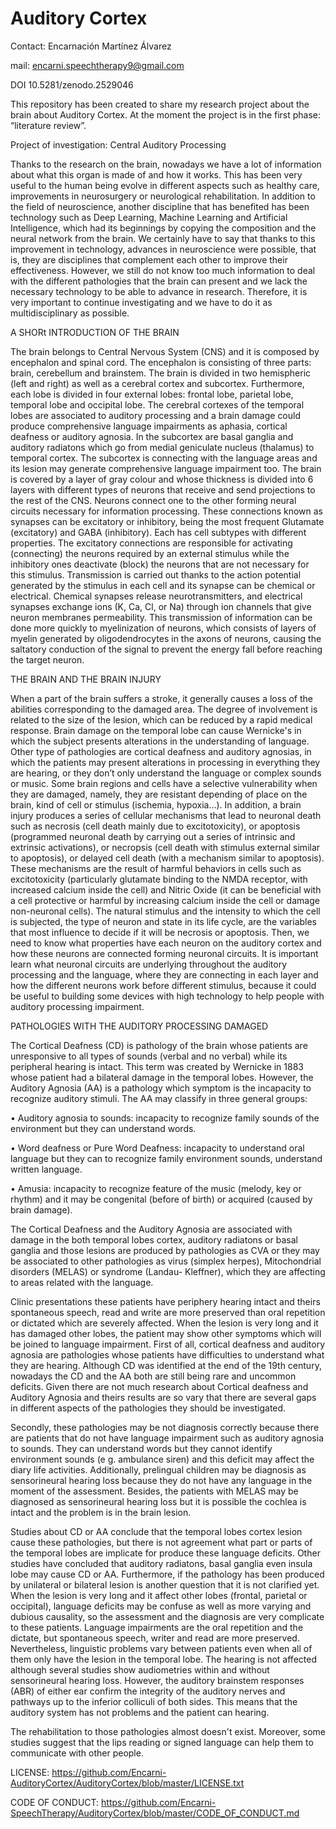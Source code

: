 # Auditory Cortex
Contact: Encarnación Martínez Álvarez

mail: encarni.speechtherapy9@gmail.com

DOI 10.5281/zenodo.2529046 

This repository has been created to share my research project about the brain about Auditory Cortex.  At the moment the project is in the first phase: “literature review”. 

Project of investigation: Central Auditory Processing

Thanks to the research on the brain, nowadays we have a lot of information about what this organ is made of and how it works. This has been very useful to the human being evolve in different aspects such as healthy care, improvements in neurosurgery or neurological rehabilitation. In addition to the field of neuroscience, another discipline that has benefited has been technology such as Deep Learning, Machine Learning and Artificial Intelligence, which had its beginnings by copying the composition and the neural network from the brain. We certainly have to say that thanks to this improvement in technology, advances in neuroscience were possible, that is, they are disciplines that complement each other to improve their effectiveness. However, we still do not know too much information to deal with the different pathologies that the brain can present and we lack the necessary technology to be able to advance in research. Therefore, it is very important to continue investigating and we have to do it as multidisciplinary as possible. 

A SHORt INTRODUCTION OF THE BRAIN 

The brain belongs to Central Nervous System (CNS) and it is composed by encephalon and spinal cord. The encephalon is consisting of three parts: brain, cerebellum and brainstem. The brain is divided in two hemispheric (left and right) as well as a cerebral cortex and subcortex. Furthermore, each lobe is divided in four external lobes: frontal lobe, parietal lobe, temporal lobe and occipital lobe. The cerebral cortexes of the temporal lobes are associated to auditory processing and a brain damage could produce comprehensive language impairments as aphasia, cortical deafness or auditory agnosia. In the subcortex are basal ganglia and auditory radiatons which go from medial geniculate nucleus (thalamus) to temporal cortex. The subcortex is connecting with the language areas and its lesion may generate comprehensive language impairment too.  The brain is covered by a layer of gray colour and whose thickness is divided into 6 layers with different types of neurons that receive and send projections to the rest of the CNS. Neurons connect one to the other forming neural circuits necessary for information processing. These connections known as synapses can be excitatory or inhibitory, being the most frequent Glutamate (excitatory) and GABA (inhibitory). Each has cell subtypes with different properties. The excitatory connections are responsible for activating (connecting) the neurons required by an external stimulus while the inhibitory ones deactivate (block) the neurons that are not necessary for this stimulus.
Transmission is carried out thanks to the action potential generated by the stimulus in each cell and its synapse can be chemical or electrical. Chemical synapses release neurotransmitters, and electrical synapses exchange ions (K, Ca, Cl, or Na) through ion channels that give neuron membranes permeability. This transmission of information can be done more quickly to myelinization of neurons, which consists of layers of myelin generated by oligodendrocytes in the axons of neurons, causing the saltatory conduction of the signal to prevent the energy fall before reaching the target neuron.

THE BRAIN AND THE BRAIN INJURY

When a part of the brain suffers a stroke, it generally causes a loss of the abilities corresponding to the damaged area. The degree of involvement is related to the size of the lesion, which can be reduced by a rapid medical response. Brain damage on the temporal lobe can cause Wernicke's in which the subject presents alterations in the understanding of language. Other type of pathologies are cortical deafness and auditory agnosias, in which the patients may present alterations in processing in everything they are hearing, or they don’t only understand the language or complex sounds or music. Some brain regions and cells have a selective vulnerability when they are damaged, namely, they are resistant depending of place on the brain, kind of cell or stimulus (ischemia, hypoxia...). 
In addition, a brain injury produces a series of cellular mechanisms that lead to neuronal death such as necrosis (cell death mainly due to excitotoxicity), or apoptosis (programmed neuronal death by carrying out a series of intrinsic and extrinsic activations), or necropsis (cell death with stimulus external similar to apoptosis), or delayed cell death (with a mechanism similar to apoptosis). These mechanisms are the result of harmful behaviors in cells such as excitotoxicity (particularly glutamate binding to the NMDA receptor, with increased calcium inside the cell) and Nitric Oxide (it can be beneficial with a cell protective or harmful by increasing calcium inside the cell or damage non-neuronal cells). The natural stimulus and the intensity to which the cell is subjected, the type of neuron and state in its life cycle, are the variables that most influence to decide if it will be necrosis or apoptosis. 
Then, we need to know what properties have each neuron on the auditory cortex and how these neurons are connected forming neuronal circuits. It is important learn what neuronal circuits are underlying throughout the auditory processing and the language, where they are connecting in each layer and how the different neurons work before different stimulus,  because it could be useful to building some devices with high technology to help people with auditory processing impairment.

PATHOLOGIES WITH THE AUDITORY PROCESSING DAMAGED

The Cortical Deafness (CD) is pathology of the brain whose patients are unresponsive to all types of sounds (verbal and no verbal) while its peripheral hearing is intact. This term was created by Wernicke in 1883 whose patient had a bilateral damage in the temporal lobes. However, the Auditory Agnosia (AA) is a pathology which symptom is the incapacity to recognize auditory stimuli. The AA may classify in three general groups:

•	Auditory agnosia to sounds: incapacity to recognize family sounds of the environment but they can understand words.

•	Word deafness or Pure Word Deafness: incapacity to understand oral language but they can to recognize family environment sounds, understand written language.

•	Amusia: incapacity to recognize feature of the music (melody, key or rhythm) and it may be congenital (before of birth) or acquired (caused by brain damage). 

The Cortical Deafness and the Auditory Agnosia are associated with damage in the both temporal lobes cortex, auditory radiatons or basal ganglia and those lesions are produced by pathologies as CVA or they may be associated to other pathologies as virus (simplex herpes), Mitochondrial disorders (MELAS) or syndrome (Landau- Kleffner), which they are affecting to areas related with the language. 

Clinic presentations these patients have periphery hearing intact and theirs spontaneous speech, read and write are more preserved than oral repetition or dictated which are severely affected. When the lesion is very long and it has damaged other lobes, the patient may show other symptoms which will be joined to language impairment.
First of all, cortical deafness and auditory agnosia are pathologies whose patients have difficulties to understand what they are hearing. Although CD was identified at the end of the 19th century, nowadays the CD and the AA both are still being rare and uncommon deficits. Given there are not much research about Cortical deafness and Auditory Agnosia and theirs results are so vary that there are several gaps in different aspects of the pathologies they should be investigated.

Secondly, these pathologies may be not diagnosis correctly because there are patients that do not have language impairment such as auditory agnosia to sounds. They can understand words but they cannot identify environment sounds (e g. ambulance siren) and this deficit may affect the diary life activities. Additionally, prelingual children may be diagnosis as sensorineural hearing loss because they do not have any language in the moment of the assessment. Besides, the patients with MELAS may be diagnosed as sensorineural hearing loss but it is possible the cochlea is intact and the problem is in the brain lesion. 

Studies about CD or AA conclude that the temporal lobes cortex lesion cause these pathologies, but there is not agreement what part or parts of the temporal lobes are implicate for produce these language deficits. Other studies have concluded that auditory radiatons, basal ganglia even insula lobe may cause CD or AA. Furthermore, if the pathology has been produced by unilateral or bilateral lesion is another question that it is not clarified yet. When the lesion is very long and it affect other lobes (frontal, parietal or occipital), language deficits may be confuse as well as more varying and dubious causality, so the assessment and the diagnosis are very complicate to these patients. Language impairments are the oral repetition and the dictate, but spontaneous speech, writer and read are more preserved. Nevertheless, linguistic problems vary between patients even when all of them only have the lesion in the temporal lobe. The hearing is not affected although several studies show audiometries within and without sensorineural hearing loss. However, the auditory brainstem responses (ABR) of either ear confirm the integrity of the auditory nerves and pathways up to the inferior colliculi of both sides. This means that the auditory system has not problems and the patient can hearing. 

The rehabilitation to those pathologies almost doesn't exist. Moreover, some studies suggest that the lips reading or signed language can help them to communicate with other people.


LICENSE: https://github.com/Encarni-AuditoryCortex/AuditoryCortex/blob/master/LICENSE.txt

CODE OF CONDUCT: https://github.com/Encarni-SpeechTherapy/AuditoryCortex/blob/master/CODE_OF_CONDUCT.md


      




  
 

 

